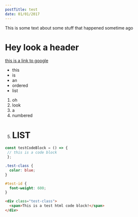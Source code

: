 ```yaml
---
postTitle: test
date: 01/01/2017
---
```


This is some text about some stuff that happened sometime ago
# Hey look a header

[this is a link to google](https://www.google.com)

- this
- is 
- an
- ordered
- list


1. oh
1. look
1. a
1. numbered
1. # LIST

```typescript
const testCodeBlock = () => {
 // this is a code block
 };
 ```

```scss
.test-class {
  color: blue;
}

#test-id {
  font-weight: 600;
}
```

```html
<div class="test-class">
  <span>This is a test html code block!</span>
</div>
```

